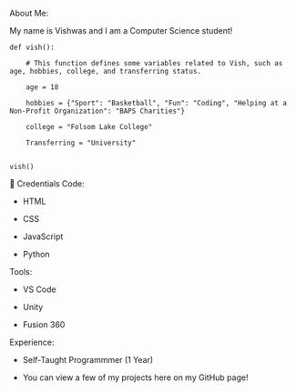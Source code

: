 About Me:

My name is Vishwas and I am a Computer Science student!


    def vish():

        # This function defines some variables related to Vish, such as age, hobbies, college, and transferring status.
    
        age = 18
        
        hobbies = {"Sport": "Basketball", "Fun": "Coding", "Helping at a Non-Profit Organization": "BAPS Charities"}
        
        college = "Folsom Lake College"
        
        Transferring = "University"

    
    vish()
  

💼 Credentials
Code:

* HTML

* CSS

* JavaScript

* Python 

Tools:

* VS Code

* Unity

* Fusion 360 

Experience:

* Self-Taught Programmmer (1 Year) 
    
* You can view a few of my projects here on my GitHub page!
